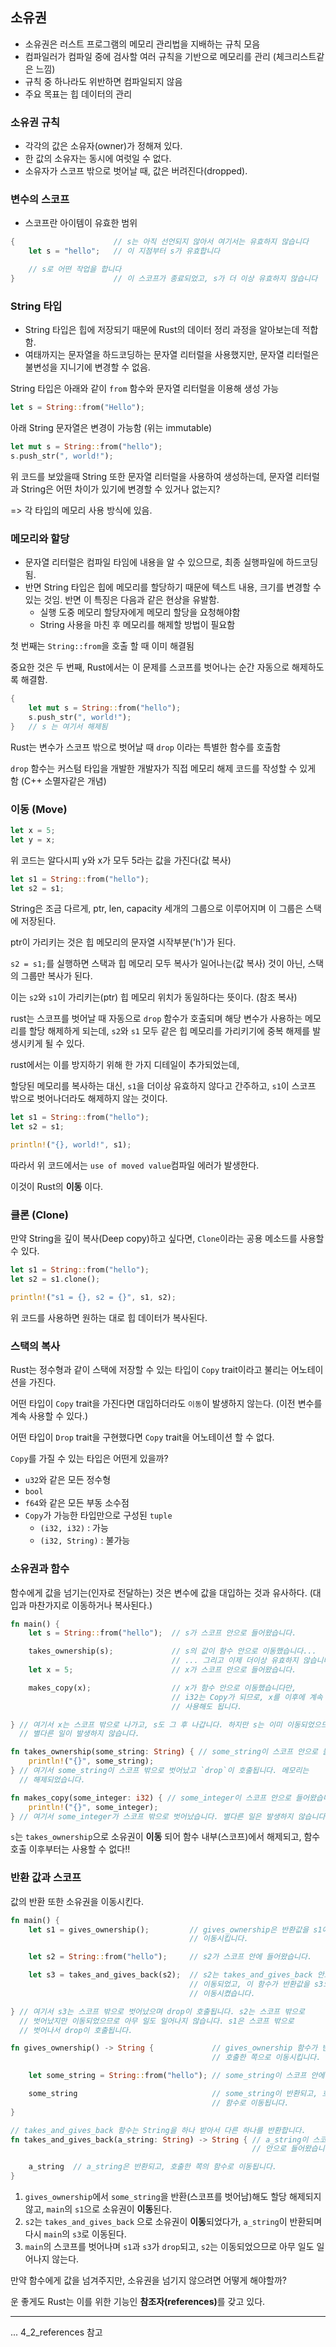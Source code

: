 ## 소유권

- 소유권은 러스트 프로그램의 메모리 관리법을 지배하는 규칙 모음
- 컴파일러가 컴파일 중에 검사할 여러 규칙을 기반으로 메모리를 관리 (체크리스트같은 느낌)
- 규칙 중 하나라도 위반하면 컴파일되지 않음
- 주요 목표는 힙 데이터의 관리

### 소유권 규칙

- 각각의 값은 소유자(owner)가 정해져 있다.
- 한 값의 소유자는 동시에 여럿일 수 없다.
- 소유자가 스코프 밖으로 벗어날 때, 값은 버려진다(dropped).

### 변수의 스코프

- 스코프란 아이템이 유효한 범위

```rust
{                      // s는 아직 선언되지 않아서 여기서는 유효하지 않습니다
    let s = "hello";   // 이 지점부터 s가 유효합니다

    // s로 어떤 작업을 합니다
}                      // 이 스코프가 종료되었고, s가 더 이상 유효하지 않습니다
```

### String 타입

- String 타입은 힙에 저장되기 때문에 Rust의 데이터 정리 과정을 알아보는데 적합함.
- 여태까지는 문자열을 하드코딩하는 문자열 리터럴을 사용했지만, 문자열 리터럴은 불변성을 지니기에 변경할 수 없음.

String 타입은 아래와 같이 `from` 함수와 문자열 리터럴을 이용해 생성 가능

```rust
let s = String::from("Hello");
```

아래 String 문자열은 변경이 가능함 (위는 immutable)

```rust
let mut s = String::from("hello");
s.push_str(", world!");
```

위 코드를 보았을때 String 또한 문자열 리터럴을 사용하여 생성하는데, 문자열 리터럴과 String은 어떤 차이가 있기에 변경할 수 있거나 없는지?

=> 각 타입의 메모리 사용 방식에 있음.

### 메모리와 할당

- 문자열 리터럴은 컴파일 타임에 내용을 알 수 있으므로, 최종 실행파일에 하드코딩 됨.
- 반면 String 타입은 힙에 메모리를 할당하기 때문에 텍스트 내용, 크기를 변경할 수 있는 것임. 반면 이 특징은 다음과 같은 현상을 유발함.
  - 실행 도중 메모리 할당자에게 메모리 할당을 요청해야함
  - String 사용을 마친 후 메모리를 해제할 방법이 필요함

첫 번째는 `String::from`을 호출 할 때 이미 해결됨

중요한 것은 두 번째, Rust에서는 이 문제를 스코프를 벗어나는 순간 자동으로 해제하도록 해결함.

```rust
{
    let mut s = String::from("hello");
    s.push_str(", world!");
}   // s 는 여기서 해제됨
```

Rust는 변수가 스코프 밖으로 벗어날 때 `drop` 이라는 특별한 함수를 호출함

`drop` 함수는 커스텀 타입을 개발한 개발자가 직접 메모리 해제 코드를 작성할 수 있게 함 (C++ 소멸자같은 개념)

### 이동 (Move)

```rust
let x = 5;
let y = x;
```

위 코드는 알다시피 y와 x가 모두 5라는 값을 가진다(값 복사)

```rust
let s1 = String::from("hello");
let s2 = s1;
```

String은 조금 다르게, ptr, len, capacity 세개의 그룹으로 이루어지며 이 그룹은 스택에 저장된다.

ptr이 가리키는 것은 힙 메모리의 문자열 시작부분('h')가 된다.

`s2 = s1;`를 실행하면 스택과 힙 메모리 모두 복사가 일어나는(값 복사) 것이 아닌, 스택의 그룹만 복사가 된다.

이는 `s2`와 `s1`이 가리키는(ptr) 힙 메모리 위치가 동일하다는 뜻이다. (참조 복사)

rust는 스코프를 벗어날 때 자동으로 `drop` 함수가 호출되며 해당 변수가 사용하는 메모리를 할당 해제하게 되는데, `s2`와 `s1` 모두 같은 힙 메모리를 가리키기에 중복 해제를 발생시키게 될 수 있다.

rust에서는 이를 방지하기 위해 한 가지 디테일이 추가되었는데,

할당된 메모리를 복사하는 대신, `s1`을 더이상 유효하지 않다고 간주하고, `s1`이 스코프 밖으로 벗어나더라도 해제하지 않는 것이다.

```rust
let s1 = String::from("hello");
let s2 = s1;

println!("{}, world!", s1);
```

따라서 위 코드에서는 `use of moved value`컴파일 에러가 발생한다.

이것이 Rust의 <strong>이동</strong> 이다.

### 클론 (Clone)

만약 String을 깊이 복사(Deep copy)하고 싶다면, `Clone`이라는 공용 메소드를 사용할 수 있다.

```rust
let s1 = String::from("hello");
let s2 = s1.clone();

println!("s1 = {}, s2 = {}", s1, s2);
```

위 코드를 사용하면 원하는 대로 힙 데이터가 복사된다.

### 스택의 복사

Rust는 정수형과 같이 스택에 저장할 수 있는 타입이 `Copy` trait이라고 불리는 어노테이션을 가진다.

어떤 타입이 `Copy` trait을 가진다면 대입하더라도 `이동`이 발생하지 않는다. (이전 변수를 계속 사용할 수 있다.)

어떤 타입이 `Drop` trait을 구현했다면 `Copy` trait을 어노테이션 할 수 없다.

`Copy`를 가질 수 있는 타입은 어떤게 있을까?

- `u32`와 같은 모든 정수형
- `bool`
- `f64`와 같은 모든 부동 소수점
- `Copy`가 가능한 타입만으로 구성된 `tuple`
  - `(i32, i32)` : 가능
  - `(i32, String)` : 불가능

### 소유권과 함수

함수에게 값을 넘기는(인자로 전달하는) 것은 변수에 값을 대입하는 것과 유사하다.
(대입과 마찬가지로 이동하거나 복사된다.)

```rust
fn main() {
    let s = String::from("hello");  // s가 스코프 안으로 들어왔습니다.

    takes_ownership(s);             // s의 값이 함수 안으로 이동했습니다...
                                    // ... 그리고 이제 더이상 유효하지 않습니다.
    let x = 5;                      // x가 스코프 안으로 들어왔습니다.

    makes_copy(x);                  // x가 함수 안으로 이동했습니다만,
                                    // i32는 Copy가 되므로, x를 이후에 계속
                                    // 사용해도 됩니다.

} // 여기서 x는 스코프 밖으로 나가고, s도 그 후 나갑니다. 하지만 s는 이미 이동되었으므로,
  // 별다른 일이 발생하지 않습니다.

fn takes_ownership(some_string: String) { // some_string이 스코프 안으로 들어왔습니다.
    println!("{}", some_string);
} // 여기서 some_string이 스코프 밖으로 벗어났고 `drop`이 호출됩니다. 메모리는
  // 해제되었습니다.

fn makes_copy(some_integer: i32) { // some_integer이 스코프 안으로 들어왔습니다.
    println!("{}", some_integer);
} // 여기서 some_integer가 스코프 밖으로 벗어났습니다. 별다른 일은 발생하지 않습니다.
```

`s`는 `takes_ownership`으로 소유권이 <strong>이동</strong> 되어 함수 내부(스코프)에서 해제되고, 함수 호출 이후부터는 사용할 수 없다!!

### 반환 값과 스코프

값의 반환 또한 소유권을 이동시킨다.

```rust
fn main() {
    let s1 = gives_ownership();         // gives_ownership은 반환값을 s1에게
                                        // 이동시킵니다.

    let s2 = String::from("hello");     // s2가 스코프 안에 들어왔습니다.

    let s3 = takes_and_gives_back(s2);  // s2는 takes_and_gives_back 안으로
                                        // 이동되었고, 이 함수가 반환값을 s3으로도
                                        // 이동시켰습니다.

} // 여기서 s3는 스코프 밖으로 벗어났으며 drop이 호출됩니다. s2는 스코프 밖으로
  // 벗어났지만 이동되었으므로 아무 일도 일어나지 않습니다. s1은 스코프 밖으로
  // 벗어나서 drop이 호출됩니다.

fn gives_ownership() -> String {             // gives_ownership 함수가 반환 값을
                                             // 호출한 쪽으로 이동시킵니다.

    let some_string = String::from("hello"); // some_string이 스코프 안에 들어왔습니다.

    some_string                              // some_string이 반환되고, 호출한 쪽의
                                             // 함수로 이동됩니다.
}

// takes_and_gives_back 함수는 String을 하나 받아서 다른 하나를 반환합니다.
fn takes_and_gives_back(a_string: String) -> String { // a_string이 스코프
                                                      // 안으로 들어왔습니다.

    a_string  // a_string은 반환되고, 호출한 쪽의 함수로 이동됩니다.
}
```

1. `gives_ownership`에서 `some_string`을 반환(스코프를 벗어남)해도 할당 해제되지 않고, `main`의 `s1`으로 소유권이 <strong>이동</strong>된다.
2. `s2`는 `takes_and_gives_back` 으로 소유권이 <strong>이동</strong>되었다가, `a_string`이 반환되며 다시 `main`의 `s3`로 이동된다.
3. `main`의 스코프를 벗어나며 `s1`과 `s3`가 `drop`되고, `s2`는 이동되었으므로 아무 일도 일어나지 않는다.

만약 함수에게 값을 넘겨주지만, 소유권을 넘기지 않으려면 어떻게 해야할까?

운 좋게도 Rust는 이를 위한 기능인 <strong>참조자(references)</strong>를 갖고 있다.

---

... 4_2_references 참고
